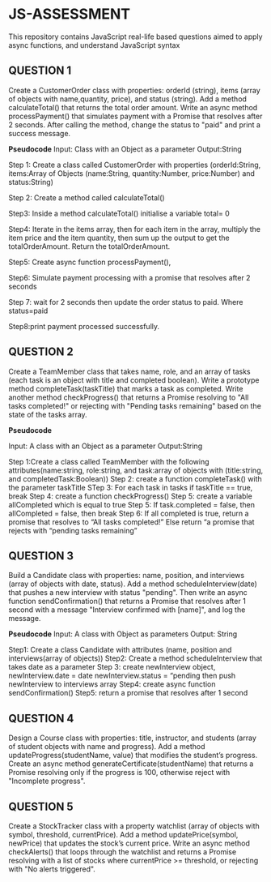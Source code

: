 # JS-ASSESSMENT
This repository contains JavaScript real-life based questions aimed to apply async functions, and understand JavaScript syntax

## QUESTION 1
Create a CustomerOrder class with properties: orderId (string), items (array of objects with name,quantity, price), and status (string). Add a method calculateTotal() that returns the total order amount. Write an async method processPayment() that simulates payment with a Promise that resolves after 2 seconds. After calling the method, change the status to "paid" and print a success message.

**Pseudocode**
Input: Class with an Object as a parameter
Output:String

Step 1: Create a class called CustomerOrder with properties (orderId:String, items:Array of Objects (name:String, quantity:Number, price:Number) and status:String)

Step 2: Create a method called calculateTotal()

Step3: Inside a method calculateTotal() initialise a variable total= 0

Step4: Iterate in the items array, then for each item in the array,  multiply the item price and the item quantity, then sum up the output to get the totalOrderAmount. Return the totalOrderAmount.

Step5: Create async function processPayment(),

Step6: Simulate payment processing with a promise that resolves after  2 seconds

Step 7: wait for 2 seconds then update the order status to paid. Where status=paid

Step8:print payment processed successfully.

## QUESTION 2
Create a TeamMember class that takes name, role, and an array of tasks (each task is an object with title and completed boolean). Write a prototype method completeTask(taskTitle) that marks a task as completed. Write another method checkProgress() that returns a Promise resolving to "All tasks completed!" or rejecting with "Pending tasks remaining" based on the state of the tasks array.

**Pseudocode**

Input: A class with an Object as a parameter
Output:String

Step 1:Create a class called TeamMember with the following attributes(name:string, role:string, and task:array of objects with (title:string, and completedTask:Boolean))
Step 2: create a function completeTask() with the parameter taskTitle
STep 3: For each task in tasks if taskTitle == true, break
Step 4: create a function checkProgress()
Step 5: create a variable allCompleted which is equal to true
Step 5: If task.completed = false, then allCompleted = false, then break
Step 6: If all completed is true, return a promise that resolves to “All tasks completed!”
Else return “a promise that rejects with “pending tasks remaining”


## QUESTION 3
Build a Candidate class with properties: name, position, and interviews (array of objects with date, status). Add a method scheduleInterview(date) that pushes a new interview with status "pending". Then write an async function sendConfirmation() that returns a Promise that resolves after 1 second with a message "Interview confirmed with [name]", and log the message.

**Pseudocode**
Input: A class with Object as parameters
Output: String

Step1: Create a class Candidate with attributes (name, position and interviews(array of objects))
Step2: Create a method scheduleInterview that takes date as a parameter
Step 3: create newInterview object, 
newInterview.date = date
newInterview.status = “pending
then push newInterview to interviews array
Step4: create async function sendConfirmation()
Step5: return a promise that resolves after 1 second



## QUESTION 4
Design a Course class with properties: title, instructor, and students (array of student objects with name and progress). Add a method updateProgress(studentName, value) that modifies the student’s progress. Create an async method generateCertificate(studentName) that returns a Promise resolving only if the progress is 100, otherwise reject with "Incomplete progress".

## QUESTION 5
Create a StockTracker class with a property watchlist (array of objects with symbol, threshold, currentPrice). Add a method updatePrice(symbol, newPrice) that updates the stock’s current price. Write an async method checkAlerts() that loops through the watchlist and returns a Promise resolving with a list of stocks where currentPrice >= threshold, or rejecting with "No alerts triggered".



